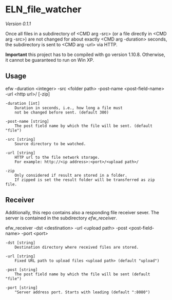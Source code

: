 # ELN_file_watcher
*Version 0.1.1*

Once all files in a subdirectory of &lt;CMD arg -src&gt; 
(or a file directly in &lt;CMD arg -src&gt;) are not changed
for about exactly &lt;CMD arg -duration&gt; seconds, the 
subdirectory is sent to &lt;CMD arg -url&gt; via HTTP.

**Important** this project has to be compiled with go version 1.10.8. Otherwise, it cannot be guaranteed to run on Win XP.

## Usage

efw -duration &lt;integer&gt; -src &lt;folder path&gt; -post-name &lt;post-field-name&gt; -url &lt;http url&gt;/ [-zip]


    -duration [int]
        Duration in seconds, i.e., how long a file must
        not be changed before sent. (default 300)
    
    -post-name [string]
        The post field name by which the file will be sent. (default "file")
    
    -src [string]
        Source directory to be watched.
    
    -url [string]
        HTTP url to the file network storage. 
        For example: http://<ip address>:<port>/<upload path>/
    
    -zip
        Only considered if result are stored in a folder. 
        If zipped is set the result folder will be transferred as zip file.   

## Receiver

Additionally, this repo contains also a responding file receiver sever. The server is contained in the subdirectory *efw_receiver*.

efw_receiver -dst &lt;destination&gt; -url &lt;upload path&gt; -post &lt;post-field-name&gt; -port &lt;port&gt;

    -dst [string]
        Destination directory where received files are stored.

    -url [string]
        Fixed URL path to upload files <upload path> (default "upload")

    -post [string]
        The post field name by which the file will be sent (default "file")

    -port [string]
        "Server address port. Starts with leading (default ":8080")

  

